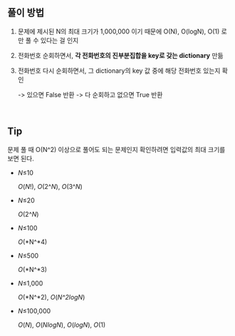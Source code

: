 ## 풀이 방법

1. 문제에 제시된 N의 최대 크기가 1,000,000 이기 때문에 O(N), O(logN), O(1) 로만 풀 수 있다는 걸 인지

2. 전화번호 순회하면서, **각 전화번호의 진부분집합을 key로 갖는 dictionary** 만듦

3. 전화번호 다시 순회하면서, 그 dictionary의 key 값 중에 해당 전화번호 있는지 확인

   -> 있으면 False 반환
   -> 다 순회하고 없으면 True 반환

<br />

## Tip

문제 풀 때 O(N^2) 이상으로 풀어도 되는 문제인지 확인하려면 입력값의 최대 크기를 보면 된다.

- *N*≤10

  _O_(_N_!), *O*(2^_N_), *O*(3^_N_)

- *N*≤20

  _O_(2^_N_)

- *N*≤100

  _O_(*N^*4)

- *N*≤500

  _O_(*N^*3)

- *N*≤1,000

  _O_(*N^*2), *O*(*N^*2*logN*)

- *N*≤100,000

  _O_(_N_), *O*(_NlogN_), *O*(_logN_), *O*(1)
